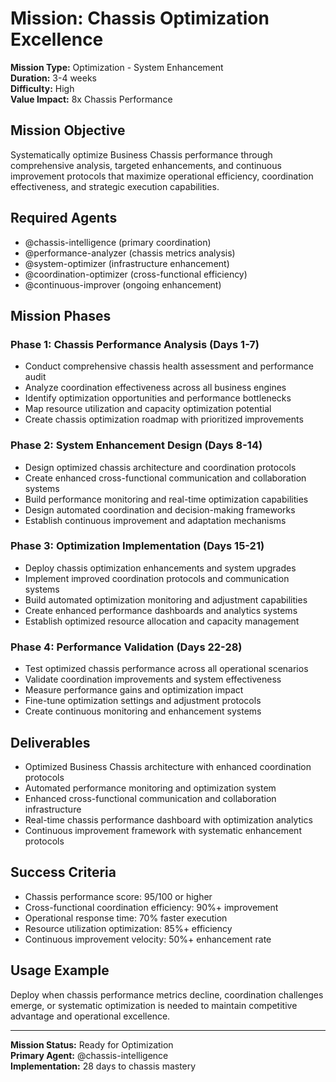 # Mission: Chassis Optimization Excellence

**Mission Type:** Optimization - System Enhancement  
**Duration:** 3-4 weeks  
**Difficulty:** High  
**Value Impact:** 8x Chassis Performance

## Mission Objective

Systematically optimize Business Chassis performance through comprehensive analysis, targeted enhancements, and continuous improvement protocols that maximize operational efficiency, coordination effectiveness, and strategic execution capabilities.

## Required Agents

- @chassis-intelligence (primary coordination)
- @performance-analyzer (chassis metrics analysis)
- @system-optimizer (infrastructure enhancement)
- @coordination-optimizer (cross-functional efficiency)
- @continuous-improver (ongoing enhancement)

## Mission Phases

### Phase 1: Chassis Performance Analysis (Days 1-7)
- Conduct comprehensive chassis health assessment and performance audit
- Analyze coordination effectiveness across all business engines
- Identify optimization opportunities and performance bottlenecks
- Map resource utilization and capacity optimization potential
- Create chassis optimization roadmap with prioritized improvements

### Phase 2: System Enhancement Design (Days 8-14)
- Design optimized chassis architecture and coordination protocols
- Create enhanced cross-functional communication and collaboration systems
- Build performance monitoring and real-time optimization capabilities
- Design automated coordination and decision-making frameworks
- Establish continuous improvement and adaptation mechanisms

### Phase 3: Optimization Implementation (Days 15-21)
- Deploy chassis optimization enhancements and system upgrades
- Implement improved coordination protocols and communication systems
- Build automated optimization monitoring and adjustment capabilities
- Create enhanced performance dashboards and analytics systems
- Establish optimized resource allocation and capacity management

### Phase 4: Performance Validation (Days 22-28)
- Test optimized chassis performance across all operational scenarios
- Validate coordination improvements and system effectiveness
- Measure performance gains and optimization impact
- Fine-tune optimization settings and adjustment protocols
- Create continuous monitoring and enhancement systems

## Deliverables

- Optimized Business Chassis architecture with enhanced coordination protocols
- Automated performance monitoring and optimization system
- Enhanced cross-functional communication and collaboration infrastructure
- Real-time chassis performance dashboard with optimization analytics
- Continuous improvement framework with systematic enhancement protocols

## Success Criteria

- Chassis performance score: 95/100 or higher
- Cross-functional coordination efficiency: 90%+ improvement
- Operational response time: 70% faster execution
- Resource utilization optimization: 85%+ efficiency
- Continuous improvement velocity: 50%+ enhancement rate

## Usage Example

Deploy when chassis performance metrics decline, coordination challenges emerge, or systematic optimization is needed to maintain competitive advantage and operational excellence.

---

**Mission Status:** Ready for Optimization  
**Primary Agent:** @chassis-intelligence  
**Implementation:** 28 days to chassis mastery